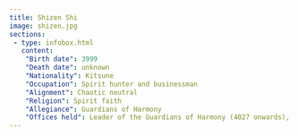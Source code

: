```yaml
---
title: Shizen Shi
image: shizen.jpg
sections:
 - type: infobox.html
   content:
    "Birth date": 3999
    "Death date": unknown
    "Nationality": Kitsune
    "Occupation": Spirit hunter and businessman
    "Alignment": Chaotic neutral
    "Religion": Spirit faith
    "Allegiance": Guardians of Harmony
    "Offices held": Leader of the Guardians of Harmony (4027 onwards), Mirai board member (4028)
---
```


